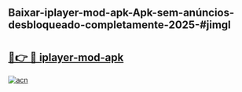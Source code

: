 ## Baixar-iplayer-mod-apk-Apk-sem-anúncios-desbloqueado-completamente-2025-#jimgl

# <h2><a href="https://ainizakaria.my?title=iplayer-mod-apk&ref=22M">🔗👉 🔴 iplayer-mod-apk</a></h2>

[![acn](https://github.com/user-attachments/assets/0f9c940e-d8b0-45ae-aac7-cd30a18b3e1c)](https://ainizakaria.my?title=iplayer-mod-apk&ref=22M)

